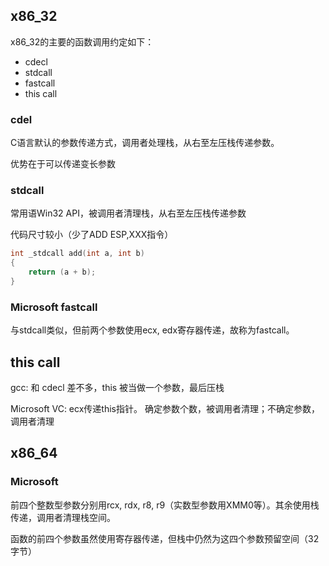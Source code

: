 ## x86_32

x86_32的主要的函数调用约定如下：

- cdecl
- stdcall
- fastcall
- this call

### cdel

C语言默认的参数传递方式，调用者处理栈，从右至左压栈传递参数。

优势在于可以传递变长参数

### stdcall

常用语Win32 API，被调用者清理栈，从右至左压栈传递参数

代码尺寸较小（少了ADD ESP,XXX指令）

```c
int _stdcall add(int a, int b)
{
    return (a + b);
}
```

### Microsoft fastcall

与stdcall类似，但前两个参数使用ecx, edx寄存器传递，故称为fastcall。

## this call

gcc: 和 cdecl 差不多，this 被当做一个参数，最后压栈

Microsoft VC: ecx传递this指针。 确定参数个数，被调用者清理；不确定参数，调用者清理

## x86_64

### Microsoft 

前四个整数型参数分别用rcx, rdx, r8, r9（实数型参数用XMM0等）。其余使用栈传递，调用者清理栈空间。

函数的前四个参数虽然使用寄存器传递，但栈中仍然为这四个参数预留空间（32字节）